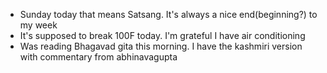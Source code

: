 *   Sunday today that means Satsang. It's always a nice end(beginning?) to my week
*   It's supposed to break 100F today. I'm grateful I have air conditioning 
*   Was reading Bhagavad gita this morning. I have the kashmiri version with commentary from abhinavagupta